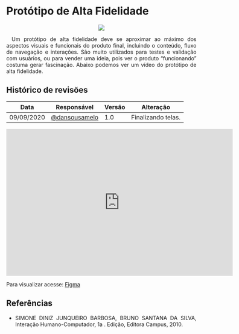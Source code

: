 # **Protótipo de Alta Fidelidade**

<div style="display: flex; justify-content: center; align-items:center;">
    <img src="https://unbarqdsw.github.io/2020.1_G11_SYA/assets/guia_de_estilo/paint.png">
</div>

 <p align="justify">&emsp;Um protótipo de alta fidelidade deve se aproximar ao máximo dos aspectos visuais e funcionais do produto final, incluindo o conteúdo, fluxo de navegação e interações. São muito utilizados para testes e validação com usuários, ou para vender uma ideia, pois ver o produto “funcionando” costuma gerar fascinação. Abaixo podemos ver um vídeo do protótipo de alta fidelidade.</p>


 ## **Histórico de revisões**
Data | Responsável | Versão | Alteração 
---- | ----------- | ------ | ---------
09/09/2020 | [@dansousamelo](http://github.com/dansousamelo) | 1.0 | Finalizando telas.

<p align="center"><iframe src="https://unbarqdsw.github.io/2020.1_G11_SYA/assets/guia_de_estilo/certo.mp4" frameborder="0" width="600" height="390" allowfullscreen="true"e mozallowfullscreen="true" webkitallowfullscreen="true"></iframe></p>

Para visualizar acesse:
<a href="https://www.figma.com/proto/Bw0ZyS0OWPlpQYDZ6XtB99/SYA?node-id=7%3A2&scaling=min-zoom">Figma</a>



## **Referências**
 * <p align="justify">SIMONE DINIZ JUNQUEIRO BARBOSA, BRUNO SANTANA DA SILVA, Interação Humano-Computador, 1a . Edição, Editora Campus, 2010.</p>
